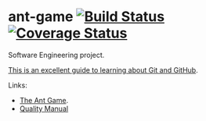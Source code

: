# ant-game [![Build Status](https://travis-ci.com/sam-marsh/ant-game.svg?token=CCrKyBuYvjm5pmqE92zK&branch=master)](https://travis-ci.com/sam-marsh/ant-game) [![Coverage Status](https://coveralls.io/repos/github/sam-marsh/ant-game/badge.svg?branch=master&t=oY01EU)](https://coveralls.io/github/sam-marsh/ant-game?branch=master)

Software Engineering project.

[This is an excellent guide to learning about Git and GitHub](http://www.learnenough.com/git-tutorial).

Links:
- [The Ant Game](https://studydirect.sussex.ac.uk/mod/resource/view.php?id=893702).
- [Quality Manual](http://users.sussex.ac.uk/~mfb21/se/project/quality.html)
